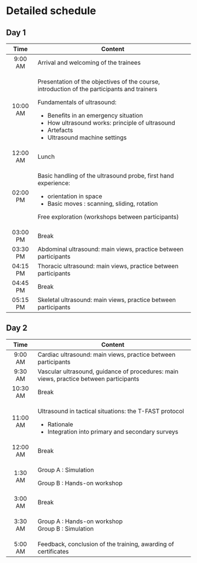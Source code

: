 # Detailed schedule

## Day 1



|   Time   | Content                                                                                                                                                                                                                                                                                                            |
| :------: | ------------------------------------------------------------------------------------------------------------------------------------------------------------------------------------------------------------------------------------------------------------------------------------------------------------------ |
|  9:00 AM | Arrival and welcoming of the trainees                                                                                                                                                                                                                                                                              |
| 10:00 AM | <p></p><p>Presentation of the objectives of the course, introduction of the participants and trainers</p><p></p><p>Fundamentals of ultrasound:</p><ul><li>Benefits in an emergency situation</li><li>How ultrasound works: principle of ultrasound</li><li>Artefacts</li><li>Ultrasound machine settings</li></ul> |
| 12:00 AM | Lunch                                                                                                                                                                                                                                                                                                              |
| 02:00 PM | <p>Basic handling of the ultrasound probe, first hand experience:</p><ul><li>orientation in space</li><li>Basic moves : scanning, sliding, rotation</li></ul><p>Free exploration (workshops between participants)</p>                                                                                              |
| 03:00 PM | Break                                                                                                                                                                                                                                                                                                              |
| 03:30 PM | Abdominal ultrasound: main views, practice between participants                                                                                                                                                                                                                                                    |
| 04:15 PM | Thoracic ultrasound: main views, practice between participants                                                                                                                                                                                                                                                     |
| 04:45 PM | Break                                                                                                                                                                                                                                                                                                              |
| 05:15 PM | Skeletal ultrasound: main views, practice between participants                                                                                                                                                                                                                                                     |

## Day 2

|   Time   | Content                                                                                                                                                |
| :------: | ------------------------------------------------------------------------------------------------------------------------------------------------------ |
|  9:00 AM | Cardiac ultrasound: main views, practice between participants                                                                                          |
|  9:30 AM | Vascular ultrasound, guidance of procedures: main views, practice between participants                                                                 |
| 10:30 AM | Break                                                                                                                                                  |
| 11:00 AM | <p></p><p>Ultrasound in tactical situations: the T-FAST protocol</p><ul><li>Rationale</li><li>Integration into primary and secondary surveys</li></ul> |
| 12:00 AM | Break                                                                                                                                                  |
|  1:30 AM | <p></p><p>Group A : Simulation</p><p>Group B : Hands-on workshop</p>                                                                                   |
|  3:00 AM | Break                                                                                                                                                  |
|  3:30 AM | <p>Group A : Hands-on workshop<br>Group B : Simulation</p>                                                                                             |
|  5:00 AM | Feedback, conclusion of the training, awarding of certificates                                                                                         |
